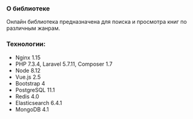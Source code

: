 ### О библиотеке
Онлайн библиотека предназначена для поиска и просмотра книг по различным жанрам.

### Технологии:
* Nginx 1.15
* PHP 7.3.4, Laravel 5.7.11, Composer 1.7
* Node 8.12
* Vue.js 2.5
* Bootstrap 4
* PostgreSQL 11.1
* Redis 4.0
* Elasticsearch 6.4.1
* MongoDB 4.1